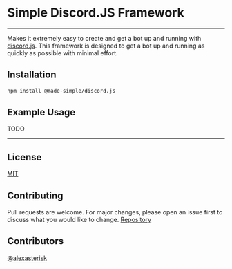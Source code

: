 # Simple Discord.JS Framework

---

Makes it extremely easy to create and get a bot up and running with [discord.js](https://discord.js.org/#/). This framework is designed to get a bot up and running as quickly as possible with minimal effort.

## Installation

```bash
npm install @made-simple/discord.js
```

## Example Usage

TODO

---

## License

[MIT](https://choosealicense.com/licenses/mit/)

## Contributing

Pull requests are welcome. For major changes, please open an issue first to discuss what you would like to change.
[Repository](https://github.com/npm-made-simple/discord.js)

## Contributors

[@alexasterisk](https://github.com/alexasterisk)
